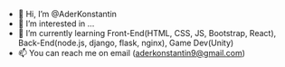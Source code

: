 - 👋 Hi, I’m @AderKonstantin
- 👀 I’m interested in ...
- 🌱 I’m currently learning Front-End(HTML, CSS, JS, Bootstrap, React), Back-End(node.js, django, flask, nginx), Game Dev(Unity)
- 📫 You can reach me on email (aderkonstantin9@gmail.com)

<!---
AderKonstantin/AderKonstantin is a ✨ special ✨ repository because its `README.md` (this file) appears on your GitHub profile.
You can click the Preview link to take a look at your changes.
--->
